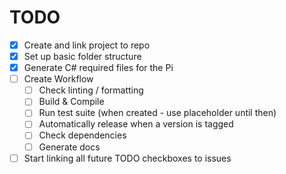# TODO

- [x] Create and link project to repo
- [x] Set up basic folder structure
- [x] Generate C# required files for the Pi
- [ ] Create Workflow
  - [ ] Check linting / formatting
  - [ ] Build & Compile
  - [ ] Run test suite (when created - use placeholder until then)
  - [ ] Automatically release when a version is tagged
  - [ ] Check dependencies
  - [ ] Generate docs
- [ ] Start linking all future TODO checkboxes to issues